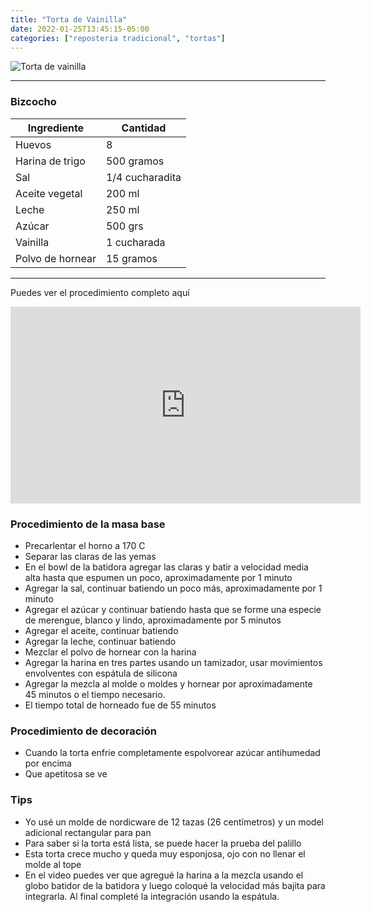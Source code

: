 ```yaml
---
title: "Torta de Vainilla"
date: 2022-01-25T13:45:15-05:00
categories: ["reposteria tradicional", "tortas"]
---
```

![Torta de vainilla](../../images/tortavainilla.jpg)

---
### Bizcocho

| Ingrediente | Cantidad |
| ----------- | ----------- |
| Huevos | 8 |
| Harina de trigo | 500 gramos |
| Sal | 1/4 cucharadita |
| Aceite vegetal | 200 ml |
| Leche | 250 ml |
| Azúcar | 500 grs |
| Vainilla | 1 cucharada |
| Polvo de hornear | 15 gramos |

___

Puedes ver el procedimiento completo aquí
<iframe width="560" height="315" src="https://www.youtube.com/embed/loq-iCwa2lQ" title="YouTube video player" frameborder="0" allow="accelerometer; autoplay; clipboard-write; encrypted-media; gyroscope; picture-in-picture" allowfullscreen></iframe>

### Procedimiento de la masa base
- Precarlentar el horno a 170 C
- Separar las claras de las yemas
- En el bowl de la batidora agregar las claras y batir a velocidad media alta hasta que espumen un poco, aproximadamente por 1 minuto
- Agregar la sal, continuar batiendo un poco más, aproximadamente por 1 minuto
- Agregar el azúcar y continuar batiendo hasta que se forme una especie de merengue, blanco y lindo, aproximadamente por 5 minutos
- Agregar el aceite, continuar batiendo
- Agregar la leche, continuar batiendo
- Mezclar el polvo de hornear con la harina
- Agregar la harina en tres partes usando un tamizador, usar movimientos envolventes con espátula de silicona
- Agregar la mezcla al molde o moldes y hornear por aproximadamente 45 minutos o el tiempo necesario.
- El tiempo total de horneado fue de 55 minutos 

### Procedimiento de decoración
- Cuando la torta enfrie completamente espolvorear azúcar antihumedad por encima
- Que apetitosa se ve

### Tips
- Yo usé un molde de nordicware de 12 tazas (26 centímetros) y un model adicional rectangular para pan
- Para saber si la torta está lista, se puede hacer la prueba del palillo
- Esta torta crece mucho y queda muy esponjosa, ojo con no llenar el molde al tope
- En el video puedes ver que agregué la harina a la mezcla usando el globo batidor de la batidora y luego coloqué la velocidad más bajita para integrarla. Al final completé la integración usando la espátula. 

